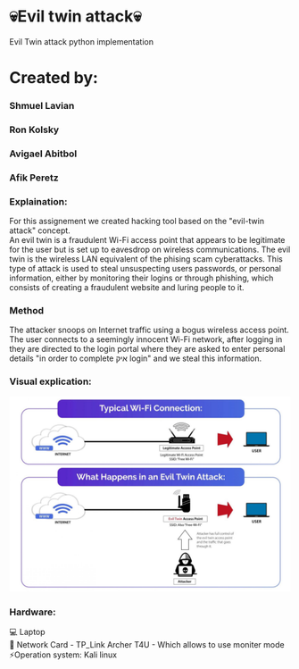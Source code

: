 # 💀Evil twin attack💀
Evil Twin attack python implementation
# Created by: 
### Shmuel Lavian
### Ron Kolsky
### Avigael Abitbol
### Afik Peretz


### Explaination:
For this assignement we created hacking tool based on the "evil-twin attack" concept.<br>
An evil twin is a fraudulent Wi-Fi access point that appears to be legitimate for the user but is set up to eavesdrop on wireless communications.
The evil twin is the wireless LAN equivalent of the phising scam cyberattacks. 
This type of attack is used to steal unsuspecting users passwords, or personal information, either by monitoring their logins or through phishing, which consists of creating a fraudulent website and luring people to it.

### Method
The attacker snoops on Internet traffic using a bogus wireless access point.
The user connects to a seemingly innocent Wi-Fi network, after logging in they are directed to the login portal where they are asked to enter personal details "in order to complete איק login" and we steal this information.

 ### Visual explication:
  <img src="image_gif/19112020_evil.jpg" width="600" height="350" >

### Hardware:
💻 Laptop <br>
📡 Network Card - TP_Link Archer T4U - Which allows to use moniter mode
⚡Operation system: Kali linux
 
 
